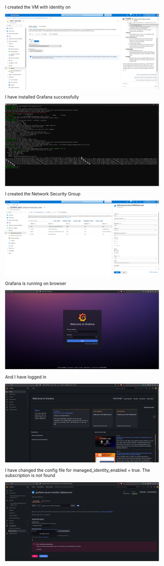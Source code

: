 I created the VM with identity on

![VM is created](vm_created.png)

I have installed Grafana successfully

![Grafana is installed](grafana_installed.png)

I created the Network Security Group

![NSG is created](nsg_created.png)

Grafana is running on browser

![Grafana is running](grafana_running.png)

And I have logged in

![Grafana is logged in](grafana_logged_in.png)

I have changed the config file for managed_identity_enabled = true.
The subscription is not found

![Grafana Subscription not found](grafana_no_sub.png)